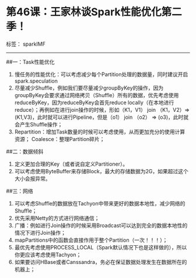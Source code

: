 # 第46课：王家林谈Spark性能优化第二季！

标签： sparkIMF

---

##一：Task性能优化

 1. 慢任务的性能优化：可以考虑减少每个Partition处理的数据量，同时建议开启spark.speculation
 2. 尽量减少Shuffle，例如我们要尽量减少groupByKey的操作，因为groupByKey会要求通过网络拷贝（Shuffle）所有的数据，优先考虑使用reduceByKey，因为reduceByKey会首先reduce locally（在本地进行reduce）；再例如在进行join操作的时候，形如（K1，V1） join （K1，V2）=> (K1,V3)，此时就可以进行Pipeline，但是（o1） join （o2） => (o3)，此时就会产生Shuffle操作；
 3. Repartition：增加Task数量的时候可以考虑使用，从而更加充分的使用计算资源；
    Coalesce：整理Partition碎片；

##二：数据倾斜

 1. 定义更加合理的Key（或者说自定义Partitioner）。
 2. 可以考虑使用ByteBuffer来存储Block，最大的存储数据为2G，如果超过这个大小会报异常。

##三：网络

 1. 可以考虑Shuffle的数据放在Tachyon中带来更好的数据本地性，减少网络的Shuffle；
 2. 优先采用Netty的方式进行网络通信；
 3. 广播：例如进行Join操作的时候采用Broadcast可以达到完全的数据本地性的情况下进行Join操作；
 4. mapPartitions中的函数会直接作用于整个Partition（一次！！！）；
 5. 最优先考虑使用PROCESS_LOCAL（Spark默认情况下也是这样做的），所以你更应该考虑使用Tachyon；
 6. 如果要访问HBase或者Canssandra，务必在保证数据处理发生在数据所在的机器上；

